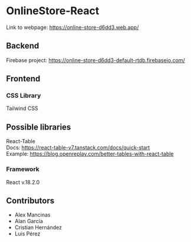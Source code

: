 # OnlineStore-React

Link to webpage: https://online-store-d6dd3.web.app/

## Backend

Firebase project:
https://online-store-d6dd3-default-rtdb.firebaseio.com/

## Frontend

### CSS Library

Tailwind CSS

## Possible libraries
React-Table <br>
Docs: https://react-table-v7.tanstack.com/docs/quick-start <br>
Example: https://blog.openreplay.com/better-tables-with-react-table

### Framework

React v.18.2.0

## Contributors

* Alex Mancinas
* Alan García
* Cristian Hernández
* Luis Pérez
